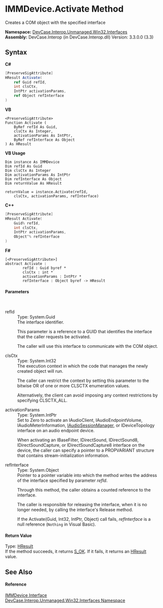 # IMMDevice.Activate Method 
 

Creates a COM object with the specified interface

**Namespace:**&nbsp;<a href="N_DevCase_Interop_Unmanaged_Win32_Interfaces">DevCase.Interop.Unmanaged.Win32.Interfaces</a><br />**Assembly:**&nbsp;DevCase.Interop (in DevCase.Interop.dll) Version: 3.3.0.0 (3.3)

## Syntax

**C#**<br />
``` C#
[PreserveSigAttribute]
HResult Activate(
	ref Guid refId,
	int clsCtx,
	IntPtr activationParams,
	ref Object refInterface
)
```

**VB**<br />
``` VB
<PreserveSigAttribute>
Function Activate ( 
	ByRef refId As Guid,
	clsCtx As Integer,
	activationParams As IntPtr,
	ByRef refInterface As Object
) As HResult
```

**VB Usage**<br />
``` VB Usage
Dim instance As IMMDevice
Dim refId As Guid
Dim clsCtx As Integer
Dim activationParams As IntPtr
Dim refInterface As Object
Dim returnValue As HResult

returnValue = instance.Activate(refId, 
	clsCtx, activationParams, refInterface)
```

**C++**<br />
``` C++
[PreserveSigAttribute]
HResult Activate(
	Guid% refId, 
	int clsCtx, 
	IntPtr activationParams, 
	Object^% refInterface
)
```

**F#**<br />
``` F#
[<PreserveSigAttribute>]
abstract Activate : 
        refId : Guid byref * 
        clsCtx : int * 
        activationParams : IntPtr * 
        refInterface : Object byref -> HResult 

```


#### Parameters
&nbsp;<dl><dt>refId</dt><dd>Type: System.Guid<br />The interface identifier. 

 This parameter is a reference to a GUID that identifies the interface that the caller requests be activated. 

 The caller will use this interface to communicate with the COM object.</dd><dt>clsCtx</dt><dd>Type: System.Int32<br />The execution context in which the code that manages the newly created object will run. 

 The caller can restrict the context by setting this parameter to the bitwise OR of one or more CLSCTX enumeration values. 

 Alternatively, the client can avoid imposing any context restrictions by specifying CLSCTX_ALL.</dd><dt>activationParams</dt><dd>Type: System.IntPtr<br />Set to Zero to activate an IAudioClient, IAudioEndpointVolume, IAudioMeterInformation, <a href="T_DevCase_Interop_Unmanaged_Win32_Interfaces_IAudioSessionManager">IAudioSessionManager</a>, or IDeviceTopology interface on an audio endpoint device. 

 When activating an IBaseFilter, IDirectSound, IDirectSound8, IDirectSoundCapture, or IDirectSoundCapture8 interface on the device, the caller can specify a pointer to a PROPVARIANT structure that contains stream-initialization information.</dd><dt>refInterface</dt><dd>Type: System.Object<br />Pointer to a pointer variable into which the method writes the address of the interface specified by parameter *refId*. 

 Through this method, the caller obtains a counted reference to the interface. 

 The caller is responsible for releasing the interface, when it is no longer needed, by calling the interface's Release method. 

 If the Activate(Guid, Int32, IntPtr, Object) call fails, *refInterface* is a null reference (`Nothing` in Visual Basic).</dd></dl>

#### Return Value
Type: <a href="T_DevCase_Interop_Unmanaged_Win32_Enums_HResult">HResult</a><br />If the method succeeds, it returns <a href="T_DevCase_Interop_Unmanaged_Win32_Enums_HResult">S_OK</a>. If it fails, it returns an <a href="T_DevCase_Interop_Unmanaged_Win32_Enums_HResult">HResult</a> value.

## See Also


#### Reference
<a href="T_DevCase_Interop_Unmanaged_Win32_Interfaces_IMMDevice">IMMDevice Interface</a><br /><a href="N_DevCase_Interop_Unmanaged_Win32_Interfaces">DevCase.Interop.Unmanaged.Win32.Interfaces Namespace</a><br />